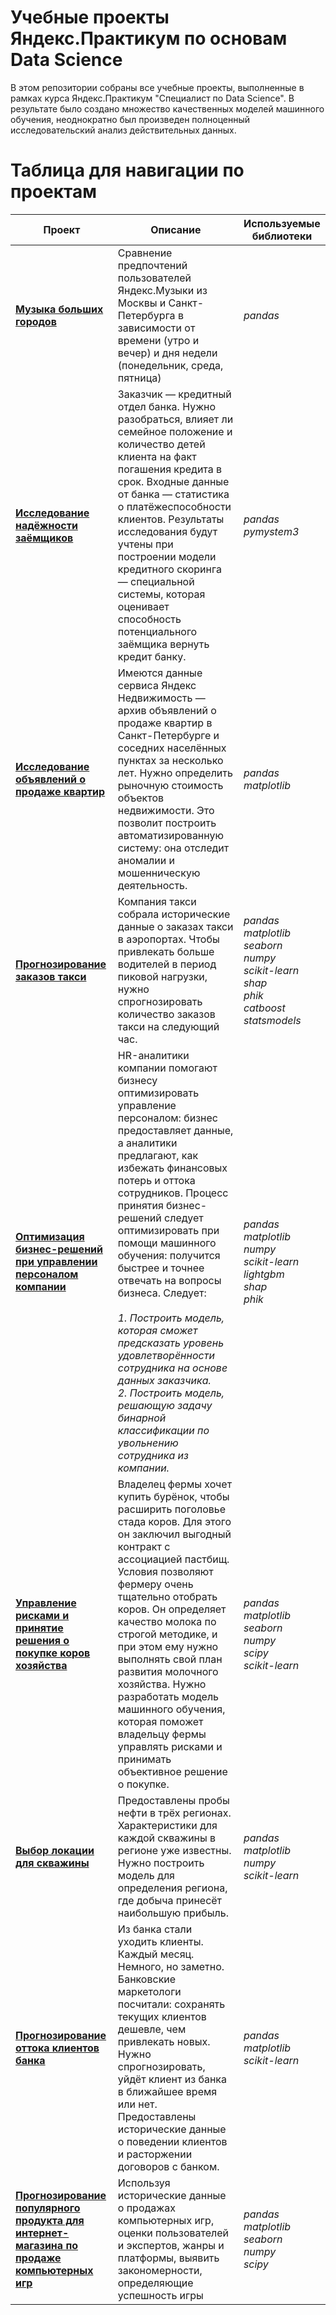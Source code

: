# Учебные проекты Яндекс.Практикум по основам Data Science

В этом репозитории собраны все учебные проекты, выполненные в рамках курса Яндекс.Практикум "Специалист по Data Science". В результате было создано множество качественных моделей машинного обучения, неоднократно был произведен полноценный исследовательский анализ действительных данных.

# Таблица для навигации по проектам

| Проект  | Описание | Используемые библиотеки |
| ------------- | ------------- | ------------- |
| **[Музыка больших городов](big_cities_music)** | Сравнение предпочтений пользователей Яндекс.Музыки из Москвы и Санкт-Петербурга в зависимости от времени (утро и вечер) и дня недели (понедельник, среда, пятница)  | *pandas* |
| **[Исследование надёжности заёмщиков](research_of_borrower_reliability)** | Заказчик — кредитный отдел банка. Нужно разобраться, влияет ли семейное положение и количество детей клиента на факт погашения кредита в срок. Входные данные от банка — статистика о платёжеспособности клиентов. Результаты исследования будут учтены при построении модели кредитного скоринга — специальной системы, которая оценивает способность потенциального заёмщика вернуть кредит банку.  | *pandas <br> pymystem3* | 
| **[Исследование объявлений о продаже квартир](defining_toxic_comments)** | Имеются данные сервиса Яндекс Недвижимость — архив объявлений о продаже квартир в Санкт-Петербурге и соседних населённых пунктах за несколько лет. Нужно определить рыночную стоимость объектов недвижимости. Это позволит построить автоматизированную систему: она отследит аномалии и мошенническую деятельность. | *pandas <br> matplotlib* | 
| **[Прогнозирование заказов такси](forecasting_taxi_orders)** | Компания такси собрала исторические данные о заказах такси в аэропортах. Чтобы привлекать больше водителей в период пиковой нагрузки, нужно спрогнозировать количество заказов такси на следующий час. | *pandas <br> matplotlib <br> seaborn <br> numpy <br> scikit-learn <br> shap <br> phik <br> catboost <br> statsmodels* | 
| **[Оптимизация бизнес-решений при управлении персоналом компании](hr_decisions_business_optimization)** | HR-аналитики компании помогают бизнесу оптимизировать управление персоналом: бизнес предоставляет данные, а аналитики предлагают, как избежать финансовых потерь и оттока сотрудников. Процесс принятия бизнес-решений следует оптимизировать при помощи машинного обучения: получится быстрее и точнее отвечать на вопросы бизнеса. Следует: <br> <br> *1. Построить модель, которая сможет предсказать уровень удовлетворённости сотрудника на основе данных заказчика.* <br> *2. Построить модель, решающую задачу бинарной классификации по увольнению сотрудника из компании.* | *pandas <br> matplotlib <br> numpy <br> scikit-learn <br> lightgbm <br> shap <br> phik* | 
| **[Управление рисками и принятие решения о покупке коров хозяйства](farm_risk_management)** | Владелец фермы хочет купить бурёнок, чтобы расширить поголовье стада коров. Для этого он заключил выгодный контракт с ассоциацией пастбищ. Условия позволяют фермеру очень тщательно отобрать коров. Он определяет качество молока по строгой методике, и при этом ему нужно выполнять свой план развития молочного хозяйства. Нужно разработать модель машинного обучения, которая поможет владельцу фермы управлять рисками и принимать объективное решение о покупке.  | *pandas <br> matplotlib <br> seaborn <br> numpy <br> scipy <br> scikit-learn*  | 
| **[Выбор локации для скважины](well_location_selecting)**  | Предоставлены пробы нефти в трёх регионах. Характеристики для каждой скважины в регионе уже известны. Нужно построить модель для определения региона, где добыча принесёт наибольшую прибыль.  | *pandas <br> matplotlib <br> numpy <br> scikit-learn* | 
| **[Прогнозирование оттока клиентов банка](forecasting_customer_churn)** | Из банка стали уходить клиенты. Каждый месяц. Немного, но заметно. Банковские маркетологи посчитали: сохранять текущих клиентов дешевле, чем привлекать новых. Нужно спрогнозировать, уйдёт клиент из банка в ближайшее время или нет. Предоставлены исторические данные о поведении клиентов и расторжении договоров с банком.  | *pandas <br> matplotlib <br> scikit-learn* | 
| **[Прогнозирование популярного продукта  для интернет-магазина по продаже компьютерных игр](forecasting_popular_game)**  | Используя исторические данные о продажах компьютерных игр, оценки пользователей и экспертов, жанры и платформы, выявить закономерности, определяющие успешность игры   | *pandas <br> matplotlib <br> seaborn <br> numpy <br>scipy* |  

